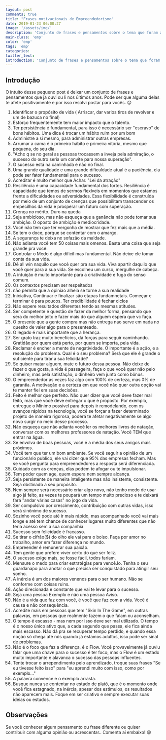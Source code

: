 ```yaml
---
layout: post
comments: true
title: "Frases motivacionais de Empreendedorismo"
date: 2019-01-23 06:00:27
image: '/assets/img/'
description: 'Conjunto de frases e pensamentos sobre o tema que foram adquiridas após leitura e visualização de vídeos'
main-class: 'emp'
color: 'emp'
tags: 'emp'
categories:
twitter_text:
introduction: 'Conjunto de frases e pensamentos sobre o tema que foram adquiridas após leitura e visualização de vídeos'
---
```



## Introdução

O intuito desse pequeno post é deixar um conjunto de frases e pensamentos que ja ouvi ou li nos últimos anos. Pode ser que alguma delas te afete positivamente e por isso resolvi postar para vocês. 😊


1. Identificar o propósito de vida ( Arriscar, dar varios tiros de revolver e um de bazuca no final)
2. Esforço frequentemente tem maior impacto que o talento.
3. Ter persistência é fundamental, para isso é necessário ser "escravo" de bons hábitos. Uma dica é trocar um hábito ruim por um bom
4. Administre a si mesmo, para administrar outras empresas. 
5. Arrumar a cama é o primeiro hábito e primeira vitória, mesmo que pequena, do seu dia.
6. "Acho q se no geral as pessoas trocassem a inveja pela admiração, o sucesso do outro seria um convite para nossa superação".
7. O sucesso está na caminhada e não no final.
8. Uma grande qualidade e uma grande dificuldade atual é a paciência, ela pode ser fator fundamental para o sucesso.
9. Acreditar é muito melhor que Achar. "Lei da atração"
10. Resiliência é uma capacidade fundamental dos fortes. Resiliência é capacidade que temos de sermos flexíveis em momentos que estamos frente a dificuldades ou adversidades. Essa flexibilidade é construída por meio de um conjunto de crenças que possibilitam transcender os empecilhos da vida e prosperar um futuro com superação.
11. Crença no mérito. Duro na queda
12. Seja ambicioso, mas não esqueça que a ganância não pode tomar sua ambição. O oposto de ambição é mediocridade.
13. Você não tem que ter vergonha de mostrar que fez mais que a média.
14. Se tem o doce, porque se contentar com o amargo.
15. A segurança te deixa no sofazão da maldade.
16. Não adianta você tem 50 coisas mais omenos. Basta uma coisa que seja grande pra você.
17. Controlar o Medo é algo díficil mas fundamental. Não deixe ele tomar conta da sua vida.
18. Dê all win naquilo que você quer pra sua vida. Viva apartir daquilo que você quer para a sua vida. Se escolheu um curso, mergulhe de cabeça.
19. A intuição é muito importante para a criatividade e fuga do senso comum.
20. Os contextos precisam ser respeitados
21. não permita que a opiniao alheia se torne a sua realidade
22. Iniciativa, Continuar e finalizar são etapas fundamnetais. Começar e terminar é para poucos. Ter credibilidade é fechar ciclos
23. Não espere resultados diferentes tendo as mesmas atitudes.
24. Ser competente é questão de fazer da melhor forma, pensando que sera do melhor jeito e fazer mais do que alguem espera que vc faça.
25. O presente que a gente compra mas não entrega nao serve em nada no quesito de valer algo para o presenteado.
26. O legado é mais importante que a herança.
27. Ser grato traz muito benefícios, dá forças para seguir caminhando. Gratidão por quem está perto, por quem se importa, pela vida.
28. Reclamar é encher a mente de negatividade. O importante é a ação, e a resolução do problema. Qual é o seu problema? Será que ele é grande o suficiente para tirar a sua felicidade?
29. Se quiser matar alguem, mate o futuro dessa pessoa. Não deixe de fazer o que gosta, a vida é passageira, faça o que você quer não pelo dinheiro, mas pela satisfação, o dinheiro vem junto como bônus.
30. O empreendedor as vezes faz algo com 100% de certeza, mas 0% de garantia. A motivação e a certeza em que você não quer outra opção vai te manter fiel em suas decisões.
31. Feito é melhor que perfeito. Não quer dizer que você deve fazer mal feito, mas que você deve entregar o que é proposto. Por exemplo, entregue o Mínimo possível para depois ir remodelando, com os avanços rápidos na tecnologia, você se forçar a fazer determinado projeto de maneira rigorosa, poderá te afetar negativamente se algo novo surgir no meio desse processo.
32. Não esqueça que não adianta você ler os melhores livros de natação, conversar com os melhores professores de natação. Você TEM que entrar na água.
33. Se envolva de boas pessoas, você é a média dos seus amigos mais próximos.
34. Você tem que ter um bom ambiente. Se você seguir a opinião de um funcionário publico, ele vai dizer que 95% das empresas fecham. Mas se você pergunta para empreendedores a resposta será diferenciada.
35. Cuidado com as crenças, elas podem te afogar ou te impulsionar.
36. Tem poder quem age, quem espera nem sempre alcança.
37. Seja persistente de maneira inteligente mas não insistente, consistente. Seja obstinado a seu propósito.
38. Nem sempre será necessário criar algo novo, não tenho medo de usar algo já feito, as vezes te poupará um tempo muito precioso e te deixará fará "andar várias casas" no jogo da vida.
39. Ser compulsivo por crescimento, contribuição com outras vidas, isso será sinônimo de sucesso.
40. Sozinho você pode até ir mais rápido, mas acompanhado você vai mais longe e até tem chance de conhecer lugares muito diferentes que não teria acesso sem a sua companhia.
41. Sucesso sem felicidade é fracasso.
42. Se tirar o cifrão($) do olho ele vai para o bolso. Faça por amor no trabalho, amor em fazer diferença no mundo. 
43. Empreender é remunerar sua paixão.
44. Tem gente que prefere viver certo do que ser feliz.
45. O sucesso exige mais, se fosse fácil, todos fariam.
46. Mensure o medo para criar estratégias para vencê.lo. Tenha o seu guardanapo para anotar o que precisa ser conquistado para atingir seu sonho.
47. A inércia é um dos maiores venenos para o ser humano. Não se conforme com coisas ruins.
48. Ação direcionada e constante que vai te levar para o sucesso.
49. Seja uma pessoa Exemplo e não uma pessoa Aviso.
50. Não é a vida que faz com você, é você que faz com a vida. Você é causa e não consequência.
51. Acredite mais em pessoas que tem "Skin In The Game", em outras palavras, em pessoas que realmente fazem o que falam ou aconselham.
52. O tempo é escasso - mas nem por isso deve ser mal utilizado. O tempo é o nosso único ativo que, a cada segundo que passa, ele fica ainda mais escasso. Não dá pra se recuperar tempo perdido, e quando essa noção só chega até nós quando já estamos adultos, isso pode ser sinal de problemas.
53. Não é o foco que faz a diferença, é o Flow. Você provavelmente já ouviu falar que uma chave para o sucesso é ter foco, mas o Flow é um estado muito importante e alavanca o sucesso das pessoas influentes.
54. Tente trocar o arrependimento pelo aprendizado, troque suas frases "Se eu tivesse feito isso" para "eu aprendi muito com isso, como por exemplo..."
55. A palavra convence e o exemplo arrasta.
56. Busque nunca se contentar no estado de platô, que é o momento onde você fica estagnado, na inércia, apesar dos estímulos, os resultados não aparecem mais. Foque em ser criativo e sempre executar suas ideias ou estudos.

## Observações

Se você conhecer algum pensamento ou frase diferente ou quiser contribuir com alguma opinião ou acrescentar.. Comenta aí embaixo! 😃
